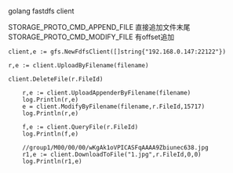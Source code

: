#
golang fastdfs client


STORAGE_PROTO_CMD_APPEND_FILE  直接追加文件末尾
STORAGE_PROTO_CMD_MODIFY_FILE  有offset追加

```golang
client,e := gfs.NewFdfsClient([]string{"192.168.0.147:22122"})
```

```golang
r,e := client.UploadByFilename(filename)
```

```golang
client.DeleteFile(r.FileId)
```

```golang
    r,e := client.UploadAppenderByFilename(filename)
	log.Println(r,e)
	e = client.ModifyByFilename(filename,r.FileId,15717)
	log.Println(r,e)
```

```golang
    f,e := client.QueryFile(r.FileId)
	log.Println(f,e)
```

```golang
    //group1/M00/00/00/wKgAk1oVPICASFqAAAA9Zbiunec638.jpg
    r1,e := client.DownloadToFile("1.jpg",r.FileId,0,0)
    log.Println(r1,e)
```